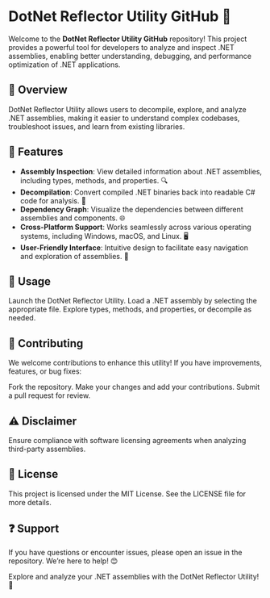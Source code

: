 # DotNet Reflector Utility GitHub 🌟

Welcome to the **DotNet Reflector Utility GitHub** repository! This project provides a powerful tool for developers to analyze and inspect .NET assemblies, enabling better understanding, debugging, and performance optimization of .NET applications.

## 📌 Overview  
DotNet Reflector Utility allows users to decompile, explore, and analyze .NET assemblies, making it easier to understand complex codebases, troubleshoot issues, and learn from existing libraries.

## 🌟 Features  
- **Assembly Inspection**: View detailed information about .NET assemblies, including types, methods, and properties. 🔍  
- **Decompilation**: Convert compiled .NET binaries back into readable C# code for analysis. 📜  
- **Dependency Graph**: Visualize the dependencies between different assemblies and components. 🌐  
- **Cross-Platform Support**: Works seamlessly across various operating systems, including Windows, macOS, and Linux. 🖥️  
- **User-Friendly Interface**: Intuitive design to facilitate easy navigation and exploration of assemblies. 🎨  

## 📖 Usage
Launch the DotNet Reflector Utility.
Load a .NET assembly by selecting the appropriate file.
Explore types, methods, and properties, or decompile as needed.

## 🤝 Contributing
We welcome contributions to enhance this utility! If you have improvements, features, or bug fixes:

Fork the repository.
Make your changes and add your contributions.
Submit a pull request for review.

## ⚠️ Disclaimer
Ensure compliance with software licensing agreements when analyzing third-party assemblies.

## 📜 License
This project is licensed under the MIT License. See the LICENSE file for more details.

## ❓ Support
If you have questions or encounter issues, please open an issue in the repository. We’re here to help! 😊

Explore and analyze your .NET assemblies with the DotNet Reflector Utility! 🌟